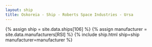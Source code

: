 ```yaml
---
layout: ship
title: Oskoreia - Ship - Roberts Space Industries - Ursa
---
```

{% assign ship = site.data.ships[106] %}
{% assign manufacturer = site.data.manufacturers[RSI] %}
{% include ship.html ship=ship manufacturer=manufacturer %}
